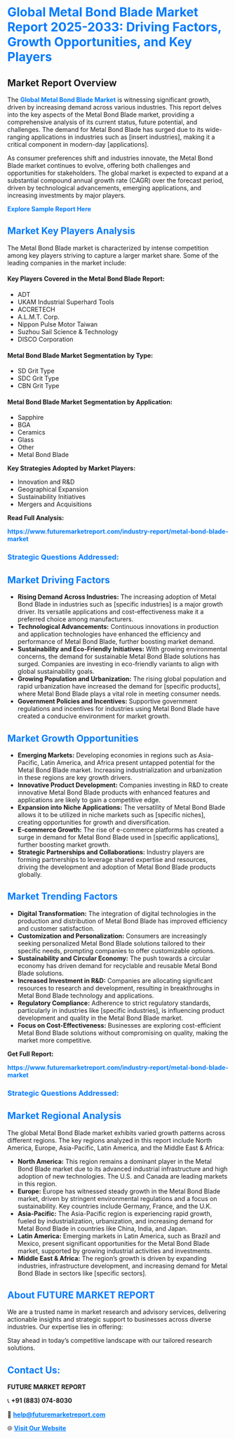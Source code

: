 <h1 style="color: #007BFF;">Global Metal Bond Blade Market Report 2025-2033: Driving Factors, Growth Opportunities, and Key Players</h1>

<section id="overview">
<h2>Market Report Overview</h2>
<p>The <a href="https://www.futuremarketreport.com/industry-report/metal-bond-blade-market" style="color: #007BFF; text-decoration: none;"><strong>Global Metal Bond Blade Market</strong></a> is witnessing significant growth, driven by increasing demand across various industries. This report delves into the key aspects of the Metal Bond Blade market, providing a comprehensive analysis of its current status, future potential, and challenges. The demand for Metal Bond Blade has surged due to its wide-ranging applications in industries such as [insert industries], making it a critical component in modern-day [applications].</p>
<p>As consumer preferences shift and industries innovate, the Metal Bond Blade market continues to evolve, offering both challenges and opportunities for stakeholders. The global market is expected to expand at a substantial compound annual growth rate (CAGR) over the forecast period, driven by technological advancements, emerging applications, and increasing investments by major players.</p>
</section>

<section id="overview">
<p><a href="https://www.futuremarketreport.com/request-sample/reportId=111426" style="color: #007BFF; text-decoration: none;"><strong>Explore Sample Report Here</strong></a></p>
</section>

<section id="key-players">
<h2 style="color: #007BFF;">Market Key Players Analysis</h2>
<p>The Metal Bond Blade market is characterized by intense competition among key players striving to capture a larger market share. Some of the leading companies in the market include:</p>
<h4>Key Players Covered in the Metal Bond Blade Report:</h4>
<ul><li>ADT</li><li>UKAM Industrial Superhard Tools</li><li>ACCRETECH</li><li>A.L.M.T. Corp.</li><li>Nippon Pulse Motor Taiwan</li><li>Suzhou Sail Science &amp; Technology</li><li>DISCO Corporation</li></ul>
<h4>Metal Bond Blade Market Segmentation by Type:</h4>
<ul><li>SD Grit Type</li><li>SDC Grit Type</li><li>CBN Grit Type</li></ul>

<h4>Metal Bond Blade Market Segmentation by Application:</h4>
<ul><li>Sapphire</li><li>BGA</li><li>Ceramics</li><li>Glass</li><li>Other</li><li>Metal Bond Blade</li></ul>
<p><strong>Key Strategies Adopted by Market Players:</strong></p>
<ul>
<li>Innovation and R&D</li>
<li>Geographical Expansion</li>
<li>Sustainability Initiatives</li>
<li>Mergers and Acquisitions</li>
</ul>
</section>

<section>
<p><strong>Read Full Analysis: </strong></p><a href="https://www.futuremarketreport.com/industry-report/metal-bond-blade-market" style="color: #007BFF; text-decoration: none;"><strong>https://www.futuremarketreport.com/industry-report/metal-bond-blade-market</strong></a>
<h3 style="color: #007BFF;">Strategic Questions Addressed:</h3>
</section>

<section id="driving-factors">
<h2 style="color: #007BFF;">Market Driving Factors</h2>
<ul>
<li><strong>Rising Demand Across Industries:</strong> The increasing adoption of Metal Bond Blade in industries such as [specific industries] is a major growth driver. Its versatile applications and cost-effectiveness make it a preferred choice among manufacturers.</li>
<li><strong>Technological Advancements:</strong> Continuous innovations in production and application technologies have enhanced the efficiency and performance of Metal Bond Blade, further boosting market demand.</li>
<li><strong>Sustainability and Eco-Friendly Initiatives:</strong> With growing environmental concerns, the demand for sustainable Metal Bond Blade solutions has surged. Companies are investing in eco-friendly variants to align with global sustainability goals.</li>
<li><strong>Growing Population and Urbanization:</strong> The rising global population and rapid urbanization have increased the demand for [specific products], where Metal Bond Blade plays a vital role in meeting consumer needs.</li>
<li><strong>Government Policies and Incentives:</strong> Supportive government regulations and incentives for industries using Metal Bond Blade have created a conducive environment for market growth.</li>
</ul>
</section>

<section id="growth-opportunities">
<h2 style="color: #007BFF;">Market Growth Opportunities</h2>
<ul>
<li><strong>Emerging Markets:</strong> Developing economies in regions such as Asia-Pacific, Latin America, and Africa present untapped potential for the Metal Bond Blade market. Increasing industrialization and urbanization in these regions are key growth drivers.</li>
<li><strong>Innovative Product Development:</strong> Companies investing in R&D to create innovative Metal Bond Blade products with enhanced features and applications are likely to gain a competitive edge.</li>
<li><strong>Expansion into Niche Applications:</strong> The versatility of Metal Bond Blade allows it to be utilized in niche markets such as [specific niches], creating opportunities for growth and diversification.</li>
<li><strong>E-commerce Growth:</strong> The rise of e-commerce platforms has created a surge in demand for Metal Bond Blade used in [specific applications], further boosting market growth.</li>
<li><strong>Strategic Partnerships and Collaborations:</strong> Industry players are forming partnerships to leverage shared expertise and resources, driving the development and adoption of Metal Bond Blade products globally.</li>
</ul>
</section>

<section id="trending-factors">
<h2 style="color: #007BFF;">Market Trending Factors</h2>
<ul>
<li><strong>Digital Transformation:</strong> The integration of digital technologies in the production and distribution of Metal Bond Blade has improved efficiency and customer satisfaction.</li>
<li><strong>Customization and Personalization:</strong> Consumers are increasingly seeking personalized Metal Bond Blade solutions tailored to their specific needs, prompting companies to offer customizable options.</li>
<li><strong>Sustainability and Circular Economy:</strong> The push towards a circular economy has driven demand for recyclable and reusable Metal Bond Blade solutions.</li>
<li><strong>Increased Investment in R&D:</strong> Companies are allocating significant resources to research and development, resulting in breakthroughs in Metal Bond Blade technology and applications.</li>
<li><strong>Regulatory Compliance:</strong> Adherence to strict regulatory standards, particularly in industries like [specific industries], is influencing product development and quality in the Metal Bond Blade market.</li>
<li><strong>Focus on Cost-Effectiveness:</strong> Businesses are exploring cost-efficient Metal Bond Blade solutions without compromising on quality, making the market more competitive.</li>
</ul>
</section>

<section>
<p><strong>Get Full Report: </strong></p><a href="https://www.futuremarketreport.com/industry-report/metal-bond-blade-market" style="color: #007BFF; text-decoration: none;"><strong>https://www.futuremarketreport.com/industry-report/metal-bond-blade-market</strong></a>
<h3 style="color: #007BFF;">Strategic Questions Addressed:</h3>
</section>


<section id="regional-analysis">
<h2 style="color: #007BFF;">Market Regional Analysis</h2>
<p>The global Metal Bond Blade market exhibits varied growth patterns across different regions. The key regions analyzed in this report include North America, Europe, Asia-Pacific, Latin America, and the Middle East & Africa:</p>
<ul>
<li><strong>North America:</strong> This region remains a dominant player in the Metal Bond Blade market due to its advanced industrial infrastructure and high adoption of new technologies. The U.S. and Canada are leading markets in this region.</li>
<li><strong>Europe:</strong> Europe has witnessed steady growth in the Metal Bond Blade market, driven by stringent environmental regulations and a focus on sustainability. Key countries include Germany, France, and the U.K.</li>
<li><strong>Asia-Pacific:</strong> The Asia-Pacific region is experiencing rapid growth, fueled by industrialization, urbanization, and increasing demand for Metal Bond Blade in countries like China, India, and Japan.</li>
<li><strong>Latin America:</strong> Emerging markets in Latin America, such as Brazil and Mexico, present significant opportunities for the Metal Bond Blade market, supported by growing industrial activities and investments.</li>
<li><strong>Middle East & Africa:</strong> The region’s growth is driven by expanding industries, infrastructure development, and increasing demand for Metal Bond Blade in sectors like [specific sectors].</li>
</ul>
</section>

<footer>
<h2 style="color: #007BFF;">About FUTURE MARKET REPORT</h2>
<p>We are a trusted name in market research and advisory services, delivering actionable insights and strategic support to businesses across diverse industries. Our expertise lies in offering:</p>

<p>Stay ahead in today’s competitive landscape with our tailored research solutions.</p>

<h2 style="color: #007BFF;">Contact Us:</h2>
<p><strong>FUTURE MARKET REPORT</strong></p>
<p>📞 <strong>+91 (883) 074-8030</strong></p>
<p>📧 <strong><a href="mailto:help@futuremarketreport.com" style="color: #007BFF;">help@futuremarketreport.com</a></strong></p>
<p>🌐 <strong><a href="https://www.futuremarketreport.com/" style="color: #007BFF;">Visit Our Website</a></strong></p>
</footer>